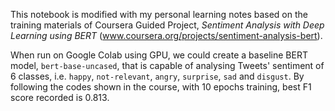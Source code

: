 This notebook is modified with my personal learning notes based on the training materials of Coursera Guided Project, _Sentiment Analysis with Deep Learning using BERT_ (www.coursera.org/projects/sentiment-analysis-bert). 

When run on Google Colab using GPU, we could create a baseline BERT model, `bert-base-uncased`, that is capable of analysing Tweets' sentiment of 6 classes, i.e. `happy`, `not-relevant`, `angry`, `surprise`, `sad` and `disgust`. By following the codes shown in the course, with 10 epochs training, best F1 score recorded is 0.813.
